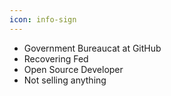 ```yaml
---
icon: info-sign
---
```


* Government Bureaucat at GitHub
* Recovering Fed
* Open Source Developer
* Not selling anything